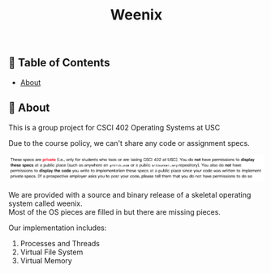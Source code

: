 

<h1 align="center">Weenix</h3>

<p align="center"> 
    <br> 
</p>

## 📝 Table of Contents
- [About](#about)

## 🧐 About <a name = "about"></a>
This is a group project for CSCI 402 Operating Systems at USC

Due to the course policy, we can't share any code or assignment specs.

<img src="./noshare.png" />

We are provided with a source and binary release of a skeletal operating system called weenix.<br/>
Most of the OS pieces are filled in but there are missing pieces.<br/>

Our implementation includes:
1) Processes and Threads 
2) Virtual File System
3) Virtual Memory
